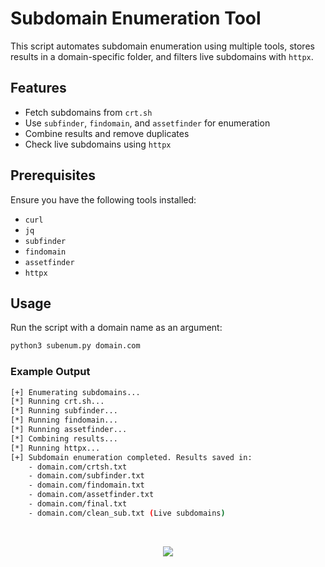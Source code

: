 # Subdomain Enumeration Tool

This script automates subdomain enumeration using multiple tools, stores results in a domain-specific folder, and filters live subdomains with `httpx`.

## Features
- Fetch subdomains from `crt.sh`
- Use `subfinder`, `findomain`, and `assetfinder` for enumeration
- Combine results and remove duplicates
- Check live subdomains using `httpx`

## Prerequisites
Ensure you have the following tools installed:
- `curl`
- `jq`
- `subfinder`
- `findomain`
- `assetfinder`
- `httpx`

## Usage
Run the script with a domain name as an argument:
```sh
python3 subenum.py domain.com
```

### Example Output
```sh
[+] Enumerating subdomains...
[*] Running crt.sh...
[*] Running subfinder...
[*] Running findomain...
[*] Running assetfinder...
[*] Combining results...
[*] Running httpx...
[+] Subdomain enumeration completed. Results saved in:
    - domain.com/crtsh.txt
    - domain.com/subfinder.txt
    - domain.com/findomain.txt
    - domain.com/assetfinder.txt
    - domain.com/final.txt
    - domain.com/clean_sub.txt (Live subdomains)
```


<br>

<p align="center">
<img src="https://github.com/user-attachments/assets/9ec3fed0-45ff-4cb3-988c-f8cd66e85082">
</p>


<br>
